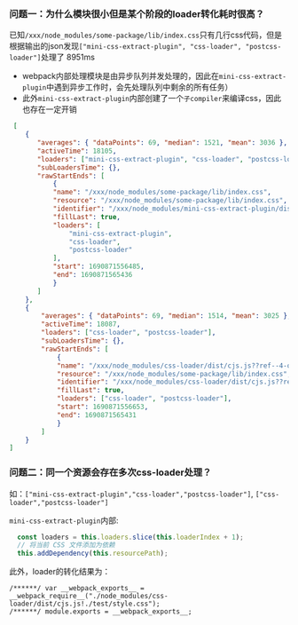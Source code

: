 ### 问题一：为什么模块很小但是某个阶段的loader转化耗时很高？

已知`/xxx/node_modules/some-package/lib/index.css`只有几行css代码，但是根据输出的json发现`["mini-css-extract-plugin", "css-loader", "postcss-loader"]`处理了 8951ms

 - webpack内部处理模块是由异步队列并发处理的，因此在`mini-css-extract-plugin`中遇到异步工作时，会先处理队列中剩余的所有任务）
 - 此外`mini-css-extract-plugin`内部创建了一个`子compiler`来编译css，因此也存在一定开销


```JSON
 [
    {
       "averages": { "dataPoints": 69, "median": 1521, "mean": 3036 },
       "activeTime": 18105,
       "loaders": ["mini-css-extract-plugin", "css-loader", "postcss-loader"],
       "subLoadersTime": {},
       "rawStartEnds": [
           {
           "name": "/xxx/node_modules/some-package/lib/index.css",
           "resource": "/xxx/node_modules/some-package/lib/index.css",
           "identifier": "/xxx/node_modules/mini-css-extract-plugin/dist/loader.js!/xxx/node_modules/css-loader/dist/cjs.js??ref--4-oneOf-1-1!/xxx/node_modules/postcss-loader/dist/cjs.js??ref--4-oneOf-1-2!/xxx/node_modules/some-package/lib/index.css",
           "fillLast": true,
           "loaders": [
               "mini-css-extract-plugin",
               "css-loader",
               "postcss-loader"
           ],
           "start": 1690871556485,
           "end": 1690871565436
           }
       ]
    },
    {
        "averages": { "dataPoints": 69, "median": 1514, "mean": 3025 },
        "activeTime": 18087,
        "loaders": ["css-loader", "postcss-loader"],
        "subLoadersTime": {},
        "rawStartEnds": [
            {
            "name": "/xxx/node_modules/css-loader/dist/cjs.js??ref--4-oneOf-1-1!/xxx/node_modules/postcss-loader/dist/cjs.js??ref--4-oneOf-1-2!/xxx/node_modules/some-package/lib/index.css",
            "resource": "/xxx/node_modules/some-package/lib/index.css",
            "identifier": "/xxx/node_modules/css-loader/dist/cjs.js??ref--4-oneOf-1-1!/xxx/node_modules/postcss-loader/dist/cjs.js??ref--4-oneOf-1-2!/xxx/node_modules/some-package/lib/index.css",
            "fillLast": true,
            "loaders": ["css-loader", "postcss-loader"],
            "start": 1690871556653,
            "end": 1690871565431
            }
        ]
    }
]
```

### 问题二：同一个资源会存在多次css-loader处理？

如：`["mini-css-extract-plugin","css-loader","postcss-loader"]`, `["css-loader","postcss-loader"]`

`mini-css-extract-plugin`内部:

```js
  const loaders = this.loaders.slice(this.loaderIndex + 1);
  // 将当前 CSS 文件添加为依赖
  this.addDependency(this.resourcePath);
```

此外，loader的转化结果为：
```JS
/******/ var __webpack_exports__ = __webpack_require__("./node_modules/css-loader/dist/cjs.js!./test/style.css");
/******/ module.exports = __webpack_exports__;
```

